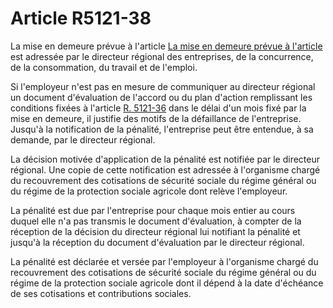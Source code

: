 # Article R5121-38

La mise en demeure prévue à l'article [La mise en demeure prévue à l'article][1] est adressée par le directeur régional des entreprises, de la concurrence, de la consommation, du travail et de l'emploi. 

  
Si l'employeur n'est pas en mesure de communiquer au directeur régional un document d'évaluation de l'accord ou du plan d'action remplissant les conditions fixées à l'article [R. 5121-36][2] dans le délai d'un mois fixé par la mise en demeure, il justifie des motifs de la défaillance de l'entreprise. Jusqu'à la notification de la pénalité, l'entreprise peut être entendue, à sa demande, par le directeur régional. 

  
La décision motivée d'application de la pénalité est notifiée par le directeur régional. Une copie de cette notification est adressée à l'organisme chargé du recouvrement des cotisations de sécurité sociale du régime général ou du régime de la protection sociale agricole dont relève l'employeur. 

  
La pénalité est due par l'entreprise pour chaque mois entier au cours duquel elle n'a pas transmis le document d'évaluation, à compter de la réception de la décision du directeur régional lui notifiant la pénalité et jusqu'à la réception du document d'évaluation par le directeur régional. 

  
La pénalité est déclarée et versée par l'employeur à l'organisme chargé du recouvrement des cotisations de sécurité sociale du régime général ou du régime de la protection sociale agricole dont il dépend à la date d'échéance de ses cotisations et contributions sociales.

 [1]: /affichCodeArticle.do?cidTexte=LEGITEXT000006072050&idArticle=LEGIARTI000027124553&dateTexte=&categorieLien=cid
 [2]: /affichCodeArticle.do?cidTexte=LEGITEXT000006072050&idArticle=LEGIARTI000027181767&dateTexte=&categorieLien=cid